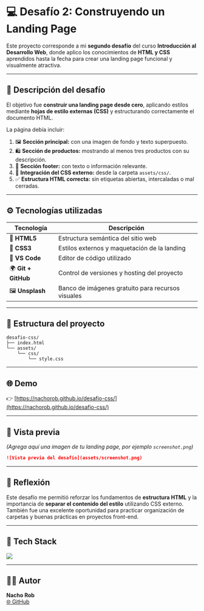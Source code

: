 # 💻 Desafío 2: Construyendo un Landing Page

Este proyecto corresponde a mi **segundo desafío** del curso **Introducción al Desarrollo Web**, donde aplico los conocimientos de **HTML y CSS** aprendidos hasta la fecha para crear una landing page funcional y visualmente atractiva.

---

## 🧩 Descripción del desafío

El objetivo fue **construir una landing page desde cero**, aplicando estilos mediante **hojas de estilo externas (CSS)** y estructurando correctamente el documento HTML.

La página debía incluir:
1. 🖼️ **Sección principal:** con una imagen de fondo y texto superpuesto.  
2. 🛍️ **Sección de productos:** mostrando al menos tres productos con su descripción.  
3. 📩 **Sección footer:** con texto o información relevante.  
4. 🎨 **Integración del CSS externo:** desde la carpeta `assets/css/`.  
5. ✅ **Estructura HTML correcta:** sin etiquetas abiertas, intercaladas o mal cerradas.

---

## ⚙️ Tecnologías utilizadas

| Tecnología | Descripción |
|-------------|-------------|
| 🧱 **HTML5** | Estructura semántica del sitio web |
| 🎨 **CSS3** | Estilos externos y maquetación de la landing |
| 🧰 **VS Code** | Editor de código utilizado |
| 🌍 **Git + GitHub** | Control de versiones y hosting del proyecto |
| 🖼️ **Unsplash** | Banco de imágenes gratuito para recursos visuales |

---

## 📁 Estructura del proyecto

```
desafio-css/
├── index.html
└── assets/
    └── css/
        └── style.css
```

---

## 🌐 Demo

👉 [https://nachorob.github.io/desafio-css/](https://nachorob.github.io/desafio-css/)

---

## 📸 Vista previa

*(Agrega aquí una imagen de tu landing page, por ejemplo `screenshot.png`)*

```markdown
![Vista previa del desafío](assets/screenshot.png)
```

---

## 💬 Reflexión

Este desafío me permitió reforzar los fundamentos de **estructura HTML** y la importancia de **separar el contenido del estilo** utilizando CSS externo.  
También fue una excelente oportunidad para practicar organización de carpetas y buenas prácticas en proyectos front-end.

---

## 🧰 Tech Stack

<p align="left">
  <img src="https://skillicons.dev/icons?i=html,css,git,github,vscode" />
</p>

---

## 👨‍💻 Autor

**Nacho Rob**  
[🌐 GitHub](https://github.com/NachoRob)
